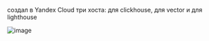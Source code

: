 создал в Yandex Cloud три хоста: для clickhouse, для vector и для lighthouse    

![image](https://github.com/user-attachments/assets/7e895910-48c6-4549-94df-2c1842f72407)

